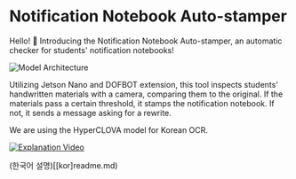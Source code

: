 # Notification Notebook Auto-stamper
Hello! 👋 Introducing the Notification Notebook Auto-stamper, an automatic checker for students' notification notebooks!

![Model Architecture](https://i.imgur.com/wajmszb.png)

Utilizing Jetson Nano and DOFBOT extension, this tool inspects students' handwritten materials with a camera, comparing them to the original.
If the materials pass a certain threshold, it stamps the notification notebook. 
If not, it sends a message asking for a rewrite.

We are using the HyperCLOVA model for Korean OCR.

[![Explanation Video](https://i.imgur.com/DmEaozB.png)](https://youtu.be/WZm139cN-U4?si=Su0cH4I5-_Gd4Oh2)

(한국어 설명)[[kor]readme.md)

